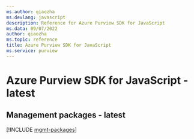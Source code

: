 ```yaml
---
ms.author: qiaozha
ms.devlang: javascript
description: Reference for Azure Purview SDK for JavaScript
ms.data: 09/07/2022
author: qiaozha
ms.topic: reference
title: Azure Purview SDK for JavaScript
ms.service: purview
---
```

# Azure Purview SDK for JavaScript - latest

## Management packages - latest
[!INCLUDE [mgmt-packages](purview-mgmt-index.md)]